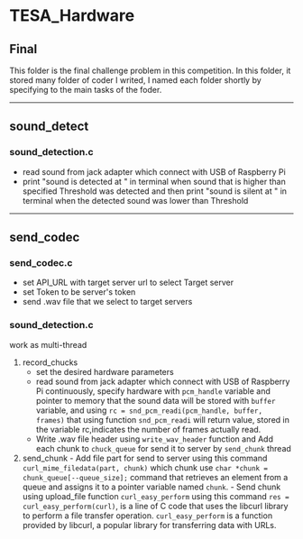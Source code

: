 # TESA_Hardware

## Final
This folder is the final challenge problem in this competition. In this folder, it stored many folder of coder I writed, I named each folder shortly by specifying to the main tasks of the foder.

---------------------------------------------------------------------------------------------------------------------------------
## sound_detect
### sound_detection.c
- read sound from jack adapter which connect with USB of Raspberry Pi
- print "sound is detected at <timestamp>" in terminal when sound that is higher than specified Threshold was detected and then print "sound is silent at <timestamp>" in terminal when the detected sound was lower than Threshold
---------------------------------------------------------------------------------------------------------------------------------
## send_codec
### send_codec.c
- set API_URL with target server url to select Target server
- set Token to be server's token
- send .wav file that we select to target servers

### sound_detection.c
work as multi-thread
  1) record_chucks
     - set the desired hardware parameters
     - read sound from jack adapter which connect with USB of Raspberry Pi continuously, specify hardware with `pcm_handle` variable and pointer to memory that the sound data will be stored with `buffer` variable, and using `rc = snd_pcm_readi(pcm_handle, buffer, frames)` that using function `snd_pcm_readi` will return value, stored in the variable rc,indicates the number of frames actually read.
     - Write .wav file header using `write_wav_header` function and Add each chunk to `chuck_queue` for send it to server by `send_chunk` thread
  2)  send_chunk
    - Add file part for send to server using this command `curl_mime_filedata(part, chunk)` which chunk use `char *chunk = chunk_queue[--queue_size];` command that retrieves an element from a queue and assigns it to a pointer variable named `chunk`.
    - Send chunk using upload_file function `curl_easy_perform` using this command `res = curl_easy_perform(curl)`, is a line of C code that uses the libcurl library to perform a file transfer operation. `curl_easy_perform` is a function provided by libcurl, a popular library for transferring data with URLs.
